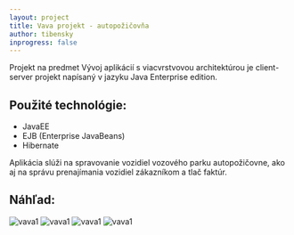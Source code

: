 ```yaml
---
layout: project
title: Vava projekt - autopožičovňa
author: tibensky
inprogress: false
---
```


Projekt na predmet Vývoj aplikácií s viacvrstvovou architektúrou je client-server projekt napísaný v jazyku Java Enterprise edition.

Použité technológie:
---
- JavaEE
- EJB (Enterprise JavaBeans)
- Hibernate


Aplikácia slúži na spravovanie vozidiel vozového parku autopožičovne, ako aj na správu prenajímania vozidiel zákazníkom a tlač faktúr.

Náhľad:
---

![vava1]({{site.url}}/files/vava1.png)
![vava1]({{site.url}}/files/vava2.png)
![vava1]({{site.url}}/files/vava3.png)
![vava1]({{site.url}}/files/vava4.png)